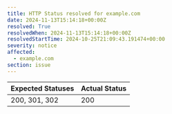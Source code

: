 ```yaml
---
title: HTTP Status resolved for example.com
date: 2024-11-13T15:14:18+00:00Z
resolved: True
resolvedWhen: 2024-11-13T15:14:18+00:00Z
resolvedStartTime: 2024-10-25T21:09:43.191474+00:00
severity: notice
affected:
  - example.com
section: issue
---
```


| Expected Statuses | Actual Status  |
|-------------------|----------------|
| 200, 301, 302 | 200 |
